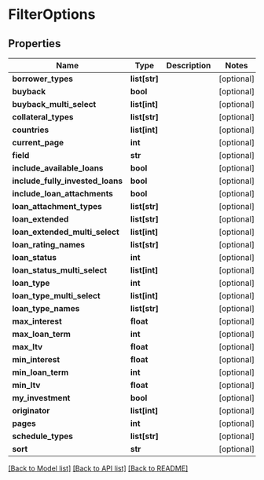 # FilterOptions

## Properties
Name | Type | Description | Notes
------------ | ------------- | ------------- | -------------
**borrower_types** | **list[str]** |  | [optional] 
**buyback** | **bool** |  | [optional] 
**buyback_multi_select** | **list[int]** |  | [optional] 
**collateral_types** | **list[str]** |  | [optional] 
**countries** | **list[int]** |  | [optional] 
**current_page** | **int** |  | [optional] 
**field** | **str** |  | [optional] 
**include_available_loans** | **bool** |  | [optional] 
**include_fully_invested_loans** | **bool** |  | [optional] 
**include_loan_attachments** | **bool** |  | [optional] 
**loan_attachment_types** | **list[str]** |  | [optional] 
**loan_extended** | **list[str]** |  | [optional] 
**loan_extended_multi_select** | **list[int]** |  | [optional] 
**loan_rating_names** | **list[str]** |  | [optional] 
**loan_status** | **int** |  | [optional] 
**loan_status_multi_select** | **list[int]** |  | [optional] 
**loan_type** | **int** |  | [optional] 
**loan_type_multi_select** | **list[int]** |  | [optional] 
**loan_type_names** | **list[str]** |  | [optional] 
**max_interest** | **float** |  | [optional] 
**max_loan_term** | **int** |  | [optional] 
**max_ltv** | **float** |  | [optional] 
**min_interest** | **float** |  | [optional] 
**min_loan_term** | **int** |  | [optional] 
**min_ltv** | **float** |  | [optional] 
**my_investment** | **bool** |  | [optional] 
**originator** | **list[int]** |  | [optional] 
**pages** | **int** |  | [optional] 
**schedule_types** | **list[str]** |  | [optional] 
**sort** | **str** |  | [optional] 

[[Back to Model list]](../README.md#documentation-for-models) [[Back to API list]](../README.md#documentation-for-api-endpoints) [[Back to README]](../README.md)


